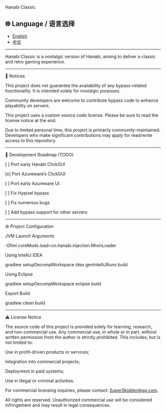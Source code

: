 Hanabi Classic

## 🌐 Language / 语言选择

- [English](README-EN.md)
- [中文](README.md)

---

Hanabi Classic is a nostalgic version of Hanabi, aiming to deliver a classic and retro gaming experience.


---

🔔 Notices

This project does not guarantee the availability of any bypass-related functionality. It is intended solely for nostalgic purposes.

Community developers are welcome to contribute bypass code to enhance playability on servers.

This project uses a custom source code license. Please be sure to read the license notice at the end.


Due to limited personal time, this project is primarily community-maintained.
Developers who make significant contributions may apply for read/write access to this repository.


---

📝 Development Roadmap (TODO)

[ ] Port early Hanabi ClickGUI

[x] Port Azureware’s ClickGUI

[ ] Port early Azureware UI

[ ] Fix Hypixel bypass

[ ] Fix numerous bugs

[ ] Add bypass support for other servers



---

⚙️ Project Configuration

JVM Launch Arguments

-Dfml.coreMods.load=cn.hanabi.injection.MixinLoader

Using IntelliJ IDEA

gradlew setupDecompWorkspace idea genIntelliJRuns build

Using Eclipse

gradlew setupDecompWorkspace eclipse build

Export Build

gradlew clean build


---

⚠️ License Notice

The source code of this project is provided solely for learning, research, and non-commercial use.
Any commercial use, in whole or in part, without written permission from the author is strictly prohibited. This includes, but is not limited to:

Use in profit-driven products or services;

Integration into commercial projects;

Deployment in paid systems;

Use in illegal or criminal activities.


For commercial licensing inquiries, please contact: SuperSkidder@qq.com.

All rights are reserved. Unauthorized commercial use will be considered infringement and may result in legal consequences.

